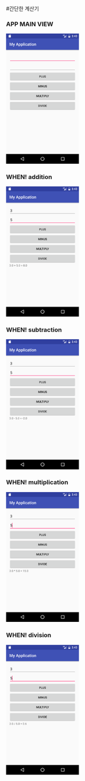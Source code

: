 #간단한 계산기

<span>
  <h3>APP MAIN VIEW</h3>
  <img src='/app/pics/Screenshot_1479051781.png?raw=true' width='200px'>
</span>
<span>
  <h3>WHEN! addition</h3>
  <img src='/app/pics/Screenshot_1479051786.png?raw=true' width='200px'>
</span>
<span>
  <h3>WHEN! subtraction</h3>
  <img src='/app/pics/Screenshot_1479051789.png?raw=true' width='200px'>
</span>
<span>
  <h3>WHEN! multiplication</h3>
  <img src='/app/pics/Screenshot_1479051792.png?raw=true' width='200px'>
</span>
<span>
  <h3>WHEN! division</h3>
  <img src='/app/pics/Screenshot_1479051795.png?raw=true' width='200px'>
</span>
